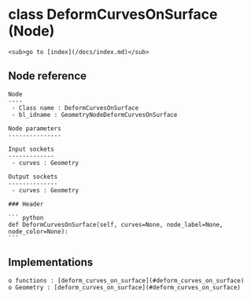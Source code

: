 # class DeformCurvesOnSurface (Node)

    <sub>go to [index](/docs/index.md)</sub>
    
## Node reference

    Node
    ----
     - Class name : DeformCurvesOnSurface
     - bl_idname : GeometryNodeDeformCurvesOnSurface
    
    Node parameters
    ---------------
    
    Input sockets
    -------------
     - curves : Geometry
    
    Output sockets
    --------------
     - curves : Geometry
    
    ### Header

    ``` python
    def DeformCurvesOnSurface(self, curves=None, node_label=None, node_color=None):
    ```
    
## Implementations

    o functions : [deform_curves_on_surface](#deform_curves_on_surface)
    o Geometry : [deform_curves_on_surface](#deform_curves_on_surface) 
    
    
